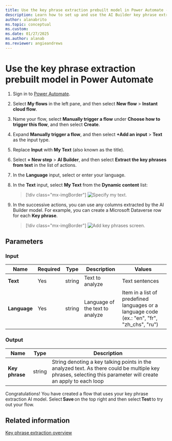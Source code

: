 ```yaml
---
title: Use the key phrase extraction prebuilt model in Power Automate - AI Builder | Microsoft Docs
description: Learn how to set up and use the AI Builder key phrase extraction prebuilt model in Power Automate.
author: alanabrito
ms.topic: conceptual
ms.custom: 
ms.date: 01/27/2025
ms.author: alanab
ms.reviewer: angieandrews
---
```


# Use the key phrase extraction prebuilt model in Power Automate

1. Sign in to [Power Automate](https://flow.microsoft.com/).

1. Select **My flows** in the left pane, and then select **New flow** > **Instant cloud flow**.

1. Name your flow, select **Manually trigger a flow** under **Choose how to trigger this flow**, and then select **Create**.

1. Expand **Manually trigger a flow**, and then select **+Add an input** > **Text** as the input type.

1. Replace **Input** with **My Text** (also known as the title).

1. Select **+ New step** > **AI Builder**, and then select **Extract the key phrases from text** in the list of actions.

1. In the **Language** input, select or enter your language.

1. In the **Text** input, select **My Text** from the **Dynamic content** list:

    > [!div class="mx-imgBorder"]
    > ![Specify my text.](media/flow-kpe.png "Specify my text")

1. In the successive actions, you can use any columns extracted by the AI Builder model. For example, you can create a Microsoft Dataverse row for each **Key phrase**.

    > [!div class="mx-imgBorder"]
    > ![Add key phrases screen.](media/flow-add-phrase-2.png "Add key phrases in Dataverse")

## Parameters

### Input

|Name |Required |Type |Description |Values |
|---------|---------|---------|---------|---------|
|**Text** |Yes |string |Text to analyze |Text sentences |
|**Language** |Yes |string | Language of the text to analyze | Item in a list of predefined languages or a language code (ex.: "en", "fr", "zh_chs", "ru")

### Output

|Name |Type |Description |
|---------|---------|---------|
|**Key phrase** |string |String denoting a key talking points in the analyzed text. As there could be multiple key phrases, selecting this parameter will create an apply to each loop |

Congratulations! You have created a flow that uses your key phrase extraction AI model. Select **Save** on the top right and then select **Test** to try out your flow.

## Related information

[Key phrase extraction overview](prebuilt-key-phrase.md)

